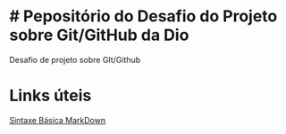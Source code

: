 # # Pepositório do Desafio do Projeto sobre Git/GitHub da Dio
Desafio de projeto sobre GIt/Github
# Links úteis

[Sintaxe Básica MarkDown](https://www.markdownguide.org/basic-syntax/)
